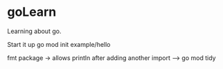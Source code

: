 # goLearn
Learning about go.



Start it up
go mod init example/hello

fmt package -> allows println
after adding another import --> go mod tidy